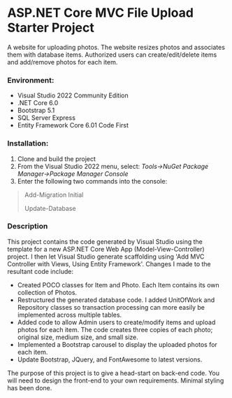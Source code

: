 # ASP.NET Core MVC File Upload Starter Project
A website for uploading photos. The website resizes photos and associates them with database items. Authorized users can create/edit/delete items and add/remove photos for each item.

### Environment:
- Visual Studio 2022 Community Edition
- .NET Core 6.0
- Bootstrap 5.1
- SQL Server Express
- Entity Framework Core 6.01 Code First

### Installation:
1. Clone and build the project
2. From the Visual Studio 2022 menu, select:
*Tools->NuGet Package Manager->Package Manager Console*
3. Enter the following two commands into the console:
> Add-Migration Initial
> 
> Update-Database

### Description
This project contains the code generated by Visual Studio using the template for a new ASP.NET Core Web App (Model-View-Controller) project. I then let Visual Studio generate scaffolding using 'Add MVC Controller with Views, Using Entity Framework'.  Changes I made to the resultant code include:
- Created POCO classes for Item and Photo. Each Item contains its own collection of Photos. 
- Restructured the generated database code. I added UnitOfWork and Repository classes so transaction processing can more easily be implemented across multiple tables. 
- Added code to allow Admin users to create/modify items and upload photos for each item. The code creates three copies of each photo; original size, medium size, and small size.
- Implemented a Bootstrap carousel to display the uploaded photos for each item.
- Update Bootstrap, JQuery, and FontAwesome to latest versions.

The purpose of this project is to give a head-start on back-end code. You will need to design the front-end to your own requirements. Minimal styling has been done. 
